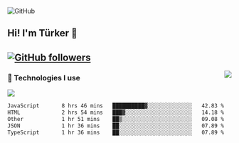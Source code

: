 ![GitHub](https://github.com/turkwr/turkwr/assets/63150613/e5462c44-ccab-48a0-8a33-9f1ea91ff35d)
<!-- ## Hi! I'm Türker 🖐️ -->
##  Hi! I'm Türker 👋
## [![GitHub followers](https://img.shields.io/github/followers/turkwr?color=333&label=Follow&logo=github&logoColor=fff&style=flat-square)](https://github.com/turkwr?tab=followers)
<a href="https://discord.com/users/162740870607536128">
 <img src="https://lanyard.cnrad.dev/api/162740870607536128?hideTimestamp=true&idleMessage=Just%20chillin'%20at%20the%20moment&bg=161a23&animated=true" align="right" />
</a>

### 🧠 Technologies I use
![](https://skillicons.dev/icons?i=js,ts,py,php,html,css,tailwind,bootstrap,nodejs,express,react,nextjs&theme=dark&perline=4)

<!--START_SECTION:waka-->

```txt
JavaScript       8 hrs 46 mins   ██████████▓░░░░░░░░░░░░░░   42.83 %
HTML             2 hrs 54 mins   ███▓░░░░░░░░░░░░░░░░░░░░░   14.18 %
Other            1 hr 51 mins    ██▒░░░░░░░░░░░░░░░░░░░░░░   09.08 %
JSON             1 hr 36 mins    ██░░░░░░░░░░░░░░░░░░░░░░░   07.89 %
TypeScript       1 hr 36 mins    ██░░░░░░░░░░░░░░░░░░░░░░░   07.89 %
```

<!--END_SECTION:waka-->
